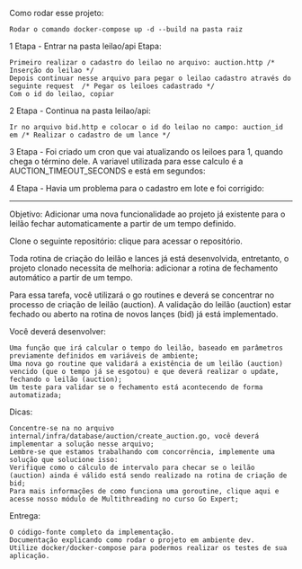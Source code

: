 Como rodar esse projeto:

    Rodar o comando docker-compose up -d --build na pasta raiz

1 Etapa - Entrar na pasta leilao/api Etapa: 

    Primeiro realizar o cadastro do leilao no arquivo: auction.http /* Inserção do leilao */
    Depois continuar nesse arquivo para pegar o leilao cadastro através do seguinte request  /* Pegar os leiloes cadastrado */
    Com o id do leilao, copiar

2 Etapa - Continua na pasta leilao/api:

    Ir no arquivo bid.http e colocar o id do leilao no campo: auction_id em /* Realizar o cadastro de um lance */

3 Etapa - Foi criado um cron que vai atualizando os leiloes para 1, quando chega o término dele. A variavel utilizada para esse calculo é a AUCTION_TIMEOUT_SECONDS e está em segundos:

4 Etapa - Havia um problema para o cadastro em lote e foi corrigido:


--------------------------------------------------

Objetivo: Adicionar uma nova funcionalidade ao projeto já existente para o leilão fechar automaticamente a partir de um tempo definido.

Clone o seguinte repositório: clique para acessar o repositório.

Toda rotina de criação do leilão e lances já está desenvolvida, entretanto, o projeto clonado necessita de melhoria: adicionar a rotina de fechamento automático a partir de um tempo.

Para essa tarefa, você utilizará o go routines e deverá se concentrar no processo de criação de leilão (auction). A validação do leilão (auction) estar fechado ou aberto na rotina de novos lançes (bid) já está implementado.

Você deverá desenvolver:

    Uma função que irá calcular o tempo do leilão, baseado em parâmetros previamente definidos em variáveis de ambiente;
    Uma nova go routine que validará a existência de um leilão (auction) vencido (que o tempo já se esgotou) e que deverá realizar o update, fechando o leilão (auction);
    Um teste para validar se o fechamento está acontecendo de forma automatizada;


Dicas:

    Concentre-se na no arquivo internal/infra/database/auction/create_auction.go, você deverá implementar a solução nesse arquivo;
    Lembre-se que estamos trabalhando com concorrência, implemente uma solução que solucione isso:
    Verifique como o cálculo de intervalo para checar se o leilão (auction) ainda é válido está sendo realizado na rotina de criação de bid;
    Para mais informações de como funciona uma goroutine, clique aqui e acesse nosso módulo de Multithreading no curso Go Expert;
     

Entrega:

    O código-fonte completo da implementação.
    Documentação explicando como rodar o projeto em ambiente dev.
    Utilize docker/docker-compose para podermos realizar os testes de sua aplicação.



